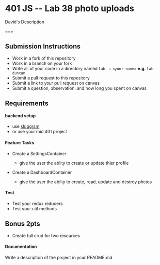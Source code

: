 401 JS --  Lab 38 photo uploads
===
David's Description

===
## Submission Instructions
  * Work in a fork of this repository
  * Work in a branch on your fork
  * Write all of your code in a directory named `lab-` + `<your name>` **e.g.** `lab-duncan`
  * Submit a pull request to this repository
  * Submit a link to your pull request on canvas
  * Submit a question, observation, and how long you spent on canvas  


## Requirements  
#### backend setup
* use [sluggram](http://github.com/slugbyte/sluggram) 
* or use your mid 401 project

 
#### Feature Tasks 
* Create a SettingsContainer
  * give the user the ablity to create or update thier profile
  
* Create a DashboardContainer
  * give the user the abilty to create, read, update and destroy photos

#### Test
* Test your redux reducers 
* Test your util methods

## Bonus 2pts
* Create full crud for two resources 

####  Documentation  
Write a description of the project in your README.md
